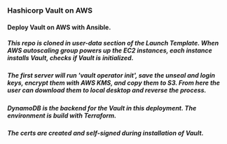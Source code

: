 ### Hashicorp Vault on AWS

#### Deploy Vault on AWS with Ansible.

##### This repo is cloned in user-data section of the Launch Template. When AWS autoscaling group powers up the EC2 instances, each instance installs Vault, checks if Vault is initialized.

##### The first server will run 'vault operator init', save the unseal and login keys, encrypt them with AWS KMS, and copy them to S3. From here the user can download them to local desktop and reverse the process.

##### DynamoDB is the backend for the Vault in this deployment. The environment is build with Terraform.

##### The certs are created and self-signed during installation of Vault.

